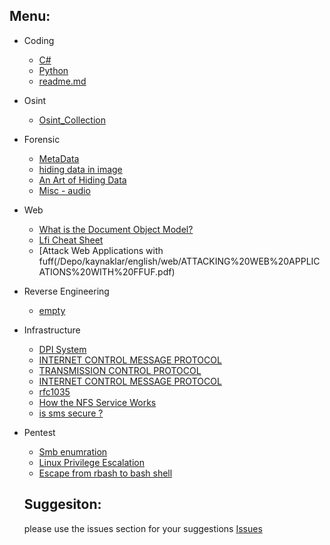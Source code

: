 
## Menu:


* Coding
  * [C#](https://learn.microsoft.com/en-us/training/paths/get-started-c-sharp-part-1/)
  * [Python](https://docs.python.org/3/) 
  * [readme.md](https://bulldogjob.com/readme/how-to-write-a-good-readme-for-your-github-project)
* Osint
  * [Osint_Collection](https://github.com/Ph055a/OSINT_Collection)
* Forensic
  * [MetaData](https://en.wikipedia.org/wiki/Extensible_Metadata_Platform) 
  * [hiding data in image](https://null-byte.wonderhowto.com/how-to/steganography-hide-secret-data-inside-image-audio-file-seconds-0180936/)
  * [An Art of Hiding Data](https://arxiv.org/ftp/arxiv/papers/0912/0912.2319.pdf)
  * [Misc - audio](https://ctf-wiki.mahaloz.re/misc/audio/introduction/)
* Web
  * [What is the Document Object Model?](https://www.w3.org/TR/REC-DOM-Level-1/introduction.html)
  * [Lfi Cheat Sheet](https://highon.coffee/blog/lfi-cheat-sheet/#php-wrapper-phpfilter)
  * [Attack Web Applications with fuff(/Depo/kaynaklar/english/web/ATTACKING%20WEB%20APPLICATIONS%20WITH%20FFUF.pdf)
* Reverse Engineering
  * [empty](/)
* Infrastructure
  * [DPI System](https://en.wikipedia.org/wiki/Deep_packet_inspection)
  * [INTERNET CONTROL MESSAGE PROTOCOL](https://www.rfc-editor.org/rfc/rfc792)
  * [TRANSMISSION CONTROL PROTOCOL](https://www.rfc-editor.org/rfc/rfc793)
  * [INTERNET CONTROL MESSAGE PROTOCOL](https://www.rfc-editor.org/rfc/rfc792)
  * [rfc1035](https://www.ietf.org/rfc/rfc1035.txt)
  * [How the NFS Service Works](https://docs.oracle.com/cd/E19683-01/816-4882/6mb2ipq7l/index.html)
  * [is sms secure ?](https://krebsonsecurity.com/2021/03/can-we-stop-pretending-sms-is-secure-now/)
* Pentest
  * [Smb enumration](https://www.hackingarticles.in/a-little-guide-to-smb-enumeration/)
  * [Linux Privilege Escalation](https://touhidshaikh.com/blog/2018/04/abusing-sudo-linux-privilege-escalation/)
  * [Escape from rbash to bash shell](https://gist.github.com/PSJoshi/04c0e239ac7b486efb3420db4086e290)
 
  ## Suggesiton:
  please use the issues section for your suggestions
  [Issues](https://github.com/mel4mi/HackGurat/issues)
